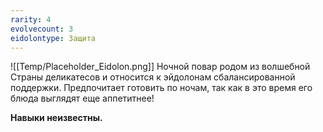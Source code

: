 ```yaml
---
rarity: 4
evolvecount: 3
eidolontype: Защита
---
```

![[Temp/Placeholder_Eidolon.png]]
Ночной повар родом из волшебной Страны деликатесов и относится к эйдолонам сбалансированной поддержки. Предпочитает готовить по ночам, так как в это время его блюда выглядят еще аппетитнее!

**Навыки неизвестны.**
